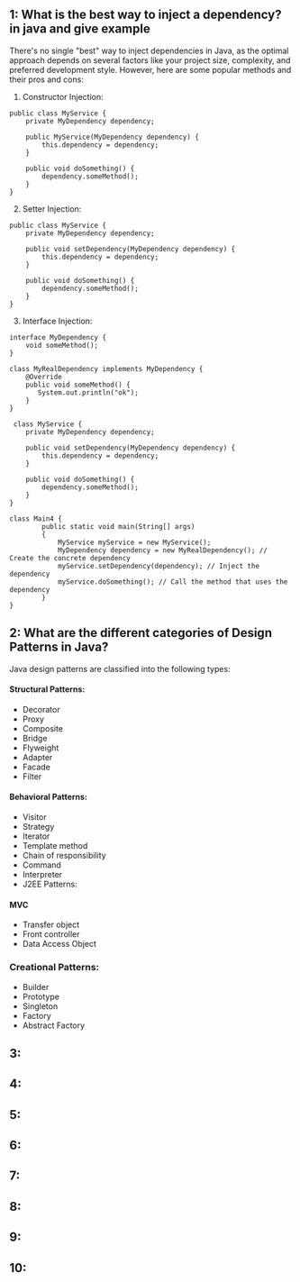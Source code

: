 ## 1: What is the best way to inject a dependency? in java and give example
There's no single "best" way to inject dependencies in Java, as the optimal approach depends on several factors like your project size, complexity, and preferred development style. However, here are some popular methods and their pros and cons:

1. Constructor Injection:
```
public class MyService {
    private MyDependency dependency;

    public MyService(MyDependency dependency) {
        this.dependency = dependency;
    }

    public void doSomething() {
        dependency.someMethod();
    }
}

```
2. Setter Injection:
```
public class MyService {
    private MyDependency dependency;

    public void setDependency(MyDependency dependency) {
        this.dependency = dependency;
    }

    public void doSomething() {
        dependency.someMethod();
    }
}

```
3. Interface Injection:
```
interface MyDependency {
    void someMethod();
}

class MyRealDependency implements MyDependency {
    @Override
    public void someMethod() {
       System.out.println("ok");
    }
}

 class MyService {
    private MyDependency dependency;

    public void setDependency(MyDependency dependency) {
        this.dependency = dependency;
    }

    public void doSomething() {
        dependency.someMethod();
    }
}

class Main4 {
        public static void main(String[] args)
        {
            MyService myService = new MyService();
            MyDependency dependency = new MyRealDependency(); // Create the concrete dependency
            myService.setDependency(dependency); // Inject the dependency
            myService.doSomething(); // Call the method that uses the dependency
        }
}

```


## 2: What are the different categories of Design Patterns in Java?
Java design patterns are classified into the following types:

#### Structural Patterns:
- Decorator
- Proxy
- Composite
- Bridge
- Flyweight
- Adapter
- Facade
- Filter

#### Behavioral Patterns:
- Visitor
- Strategy
- Iterator
- Template method
- Chain of responsibility
- Command
- Interpreter
- J2EE Patterns:

#### MVC
- Transfer object
- Front controller
- Data Access Object

### Creational Patterns:

- Builder
- Prototype
- Singleton
- Factory
- Abstract Factory

## 3: 
## 4: 
## 5: 
## 6: 
## 7: 
## 8: 
## 9: 
## 10: 